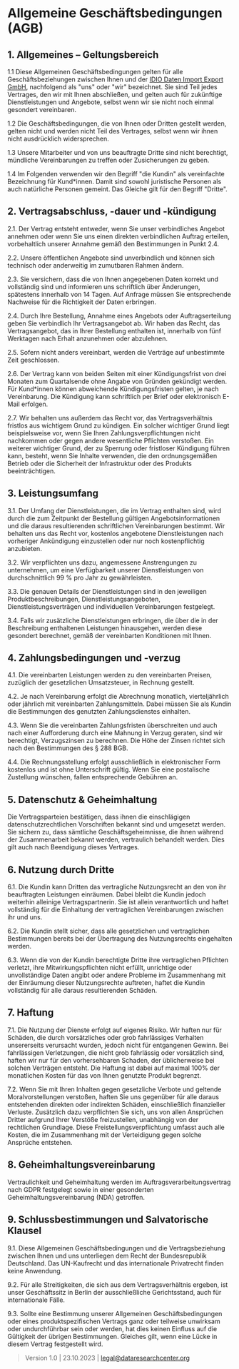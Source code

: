 # Allgemeine Geschäftsbedingungen (AGB)

## 1. Allgemeines – Geltungsbereich

1.1 Diese Allgemeinen Geschäftsbedingungen gelten für alle Geschäftsbeziehungen zwischen Ihnen und der [IDIO Daten Import Export GmbH](https://dataresearchcenter.org), nachfolgend als "uns" oder "wir" bezeichnet. Sie sind Teil jedes Vertrages, den wir mit Ihnen abschließen, und gelten auch für zukünftige Dienstleistungen und Angebote, selbst wenn wir sie nicht noch einmal gesondert vereinbaren.

1.2 Die Geschäftsbedingungen, die von Ihnen oder Dritten gestellt werden, gelten nicht und werden nicht Teil des Vertrages, selbst wenn wir ihnen nicht ausdrücklich widersprechen.

1.3 Unsere Mitarbeiter und von uns beauftragte Dritte sind nicht berechtigt, mündliche Vereinbarungen zu treffen oder Zusicherungen zu geben.

1.4 Im Folgenden verwenden wir den Begriff "die Kundin" als vereinfachte Bezeichnung für Kund*innen. Damit sind sowohl juristische Personen als auch natürliche Personen gemeint. Das Gleiche gilt für den Begriff "Dritte".

## 2. Vertragsabschluss, -dauer und -kündigung

2.1. Der Vertrag entsteht entweder, wenn Sie unser verbindliches Angebot annehmen oder wenn Sie uns einen direkten verbindlichen Auftrag erteilen, vorbehaltlich unserer Annahme gemäß den Bestimmungen in Punkt 2.4.

2.2. Unsere öffentlichen Angebote sind unverbindlich und können sich technisch oder anderweitig im zumutbaren Rahmen ändern.

2.3. Sie versichern, dass die von Ihnen angegebenen Daten korrekt und vollständig sind und informieren uns schriftlich über Änderungen, spätestens innerhalb von 14 Tagen. Auf Anfrage müssen Sie entsprechende Nachweise für die Richtigkeit der Daten erbringen.

2.4. Durch Ihre Bestellung, Annahme eines Angebots oder Auftragserteilung geben Sie verbindlich Ihr Vertragsangebot ab. Wir haben das Recht, das Vertragsangebot, das in Ihrer Bestellung enthalten ist, innerhalb von fünf Werktagen nach Erhalt anzunehmen oder abzulehnen.

2.5. Sofern nicht anders vereinbart, werden die Verträge auf unbestimmte Zeit geschlossen.

2.6. Der Vertrag kann von beiden Seiten mit einer Kündigungsfrist von drei Monaten zum Quartalsende ohne Angabe von Gründen gekündigt werden. Für Kund*innen können abweichende Kündigungsfristen gelten, je nach Vereinbarung. Die Kündigung kann schriftlich per Brief oder elektronisch E-Mail erfolgen.

2.7. Wir behalten uns außerdem das Recht vor, das Vertragsverhältnis fristlos aus wichtigem Grund zu kündigen. Ein solcher wichtiger Grund liegt beispielsweise vor, wenn Sie Ihren Zahlungsverpflichtungen nicht nachkommen oder gegen andere wesentliche Pflichten verstoßen. Ein weiterer wichtiger Grund, der zu Sperrung oder fristloser Kündigung führen kann, besteht, wenn Sie Inhalte verwenden, die den ordnungsgemäßen Betrieb oder die Sicherheit der Infrastruktur oder des Produkts beeinträchtigen.

## 3. Leistungsumfang

3.1. Der Umfang der Dienstleistungen, die im Vertrag enthalten sind, wird durch die zum Zeitpunkt der Bestellung gültigen Angebotsinformationen und die daraus resultierenden schriftlichen Vereinbarungen bestimmt. Wir behalten uns das Recht vor, kostenlos angebotene Dienstleistungen nach vorheriger Ankündigung einzustellen oder nur noch kostenpflichtig anzubieten.

3.2. Wir verpflichten uns dazu, angemessene Anstrengungen zu unternehmen, um eine Verfügbarkeit unserer Dienstleistungen von durchschnittlich 99 % pro Jahr zu gewährleisten.

3.3. Die genauen Details der Dienstleistungen sind in den jeweiligen Produktbeschreibungen, Dienstleistungsangeboten, Dienstleistungsverträgen und individuellen Vereinbarungen festgelegt.

3.4. Falls wir zusätzliche Dienstleistungen erbringen, die über die in der Beschreibung enthaltenen Leistungen hinausgehen, werden diese gesondert berechnet, gemäß der vereinbarten Konditionen mit Ihnen.

## 4. Zahlungsbedingungen und -verzug

4.1. Die vereinbarten Leistungen werden zu den vereinbarten Preisen, zuzüglich der gesetzlichen Umsatzsteuer, in Rechnung gestellt.

4.2. Je nach Vereinbarung erfolgt die Abrechnung monatlich, vierteljährlich oder jährlich mit vereinbarten Zahlungsmitteln. Dabei müssen Sie als Kundin die Bestimmungen des genutzten Zahlungsdienstes einhalten.

4.3. Wenn Sie die vereinbarten Zahlungsfristen überschreiten und auch nach einer Aufforderung durch eine Mahnung in Verzug geraten, sind wir berechtigt, Verzugszinsen zu berechnen. Die Höhe der Zinsen richtet sich nach den Bestimmungen des § 288 BGB.

4.4. Die Rechnungsstellung erfolgt ausschließlich in elektronischer Form kostenlos und ist ohne Unterschrift gültig. Wenn Sie eine postalische Zustellung wünschen, fallen entsprechende Gebühren an.

## 5. Datenschutz & Geheimhaltung

Die Vertragsparteien bestätigen, dass ihnen die einschlägigen datenschutzrechtlichen Vorschriften bekannt sind und umgesetzt werden. Sie sichern zu, dass sämtliche Geschäftsgeheimnisse, die ihnen während der Zusammenarbeit bekannt werden, vertraulich behandelt werden. Dies gilt auch nach Beendigung dieses Vertrages.

## 6. Nutzung durch Dritte

6.1. Die Kundin kann Dritten das vertragliche Nutzungsrecht an den von ihr beauftragten Leistungen einräumen. Dabei bleibt die Kundin jedoch weiterhin alleinige Vertragspartnerin. Sie ist allein verantwortlich und haftet vollständig für die Einhaltung der vertraglichen Vereinbarungen zwischen ihr und uns.

6.2. Die Kundin stellt sicher, dass alle gesetzlichen und vertraglichen Bestimmungen bereits bei der Übertragung des Nutzungsrechts eingehalten werden.

6.3. Wenn die von der Kundin berechtigte Dritte ihre vertraglichen Pflichten verletzt, ihre Mitwirkungspflichten nicht erfüllt, unrichtige oder unvollständige Daten angibt oder andere Probleme im Zusammenhang mit der Einräumung dieser Nutzungsrechte auftreten, haftet die Kundin vollständig für alle daraus resultierenden Schäden.

## 7. Haftung

7.1. Die Nutzung der Dienste erfolgt auf eigenes Risiko. Wir haften nur für Schäden, die durch vorsätzliches oder grob fahrlässiges Verhalten unsererseits verursacht wurden, jedoch nicht für entgangenen Gewinn. Bei fahrlässigen Verletzungen, die nicht grob fahrlässig oder vorsätzlich sind, haften wir nur für den vorhersehbaren Schaden, der üblicherweise bei solchen Verträgen entsteht. Die Haftung ist dabei auf maximal 100% der monatlichen Kosten für das von Ihnen genutzte Produkt begrenzt.

7.2. Wenn Sie mit Ihren Inhalten gegen gesetzliche Verbote und geltende Moralvorstellungen verstoßen, haften Sie uns gegenüber für alle daraus entstehenden direkten oder indirekten Schäden, einschließlich finanzieller Verluste. Zusätzlich dazu verpflichten Sie sich, uns von allen Ansprüchen Dritter aufgrund Ihrer Verstöße freizustellen, unabhängig von der rechtlichen Grundlage. Diese Freistellungsverpflichtung umfasst auch alle Kosten, die im Zusammenhang mit der Verteidigung gegen solche Ansprüche entstehen.

## 8. Geheimhaltungsvereinbarung

Vertraulichkeit und Geheimhaltung werden im Auftragsverarbeitungsvertrag nach GDPR festgelegt sowie in einer gesonderten Geheimhaltungsvereinbarung (NDA) getroffen.

## 9. Schlussbestimmungen und Salvatorische Klausel

9.1. Diese Allgemeinen Geschäftsbedingungen und die Vertragsbeziehung zwischen Ihnen und uns unterliegen dem Recht der Bundesrepublik Deutschland. Das UN-Kaufrecht und das internationale Privatrecht finden keine Anwendung.

9.2. Für alle Streitigkeiten, die sich aus dem Vertragsverhältnis ergeben, ist unser Geschäftssitz in Berlin der ausschließliche Gerichtsstand, auch für internationale Fälle.

9.3. Sollte eine Bestimmung unserer Allgemeinen Geschäftsbedingungen oder eines produktspezifischen Vertrags ganz oder teilweise unwirksam oder undurchführbar sein oder werden, hat dies keinen Einfluss auf die Gültigkeit der übrigen Bestimmungen. Gleiches gilt, wenn eine Lücke in diesem Vertrag festgestellt wird.

> Version 1.0 | 23.10.2023 | [legal@dataresearchcenter.org](mailto:legal@dataresearchcenter.org)

